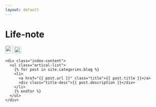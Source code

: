 ```yaml
---
layout: default
---
```


<body>
  <div class="index-wrapper">
    <div class="aside">
      <div class="info-card">
        <h1>Life-note</h1>
        <a href="https://weibo.com/u/5869821534" target="_blank"><img src="http://www.weibo.com/favicon.ico" alt="" width="25"/></a>
        <a href="http://www.douban.com/people/152903392/" target="_blank"><img src="http://www.douban.com/favicon.ico" alt="" width="22"/></a>
      </div>
      <div id="particles-js"></div>
    </div>

    <div class="index-content">
      <ul class="artical-list">
        {% for post in site.categories.blog %}
        <li>
          <a href="{{ post.url }}" class="title">{{ post.title }}</a>
          <div class="title-desc">{{ post.description }}</div>
        </li>
        {% endfor %}
      </ul>
    </div>
  </div>
</body>
